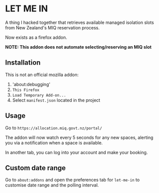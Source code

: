 # LET ME IN

A thing I hacked together that retrieves available managed isolation slots from New Zealand's MIQ reservation process.

Now exists as a firefox addon.

**NOTE: This addon does not automate selecting/reserving an MIQ slot**

## Installation

This is not an official mozilla addon:

1. 'about:debugging' 
2. `This Firefox`
3. `Load Temporary Add-on...`
4. Select `manifest.json` located in the project

## Usage

Go to `https://allocation.miq.govt.nz/portal/`

The addon will now watch every 5 seconds for any new spaces, alerting you via a notification when a space is available.

In another tab, you can log into your account and make your booking.

## Custom date range

Go to `about:addons` and open the preferences tab for `let-me-in` to customise date range and the polling interval.

